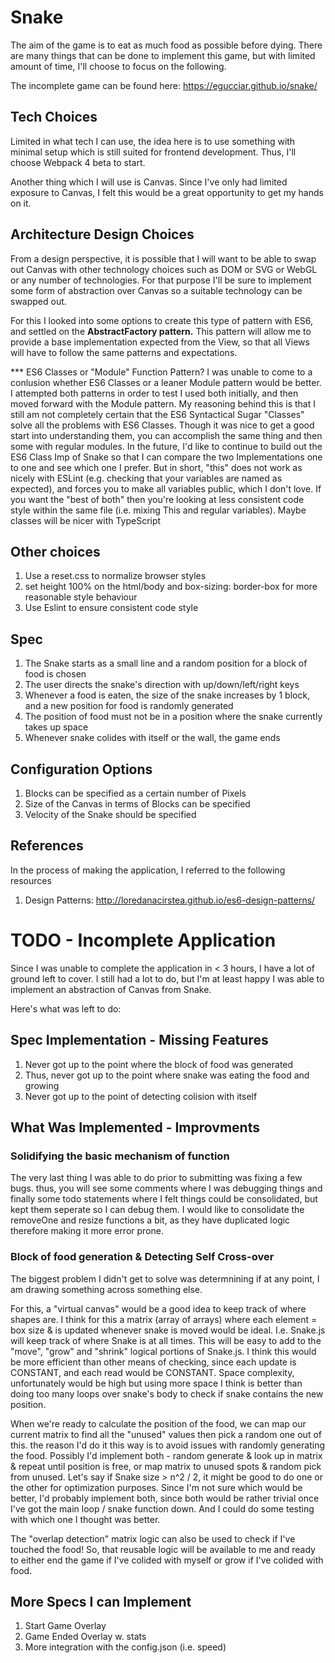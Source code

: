 # Snake

The aim of the game is to eat as much food as possible before dying.
There are many things that can be done to implement this game, but with limited amount of time,
I'll choose to focus on the following.

The incomplete game can be found here:
https://egucciar.github.io/snake/

## Tech Choices

Limited in what tech I can use, the idea here is to use something with minimal setup
which is still suited for frontend development. Thus, I'll choose Webpack 4 beta to start.

Another thing which I will use is Canvas. Since I've only had limited exposure to Canvas,
I felt this would be a great opportunity to get my hands on it.

## Architecture Design Choices

From a design perspective, it is possible that I will want to be able to swap out Canvas with other technology choices such as DOM or SVG or WebGL or any number of technologies. For that purpose I'll be sure to implement some form of abstraction over Canvas so a suitable technology can be swapped out.


For this I looked into some options to create this type of pattern with ES6, and settled on the **AbstractFactory pattern.** This pattern will allow me to provide a base implementation expected from the View, so that all Views will have to follow the same patterns and expectations.

*** ES6 Classes or "Module" Function Pattern?
I was unable to come to a conlusion whether ES6 Classes or a leaner Module pattern would be better.
I attempted both patterns in order to test I used both initially, and then moved forward with the Module pattern.
My reasoning behind this is that I still am not completely certain that the ES6 Syntactical Sugar "Classes" 
solve all the problems with ES6 Classes. Though it was nice to get a good start into understanding them,
you can accomplish the same thing and then some with regular modules. In the future, I'd like to continue to
build out the ES6 Class Imp of Snake so that I can compare the two Implementations one to one and see which one I prefer.
But in short, "this" does not work as nicely with ESLint (e.g. checking that your variables are named as expected), and forces you to make all variables public, which I don't love.
If you want the "best of both" then you're looking at less consistent code style within the same file (i.e. mixing This and regular variables). Maybe classes will be nicer with TypeScript

## Other choices

1) Use a reset.css to normalize browser styles
2) set height 100% on the html/body and box-sizing: border-box for more reasonable style behaviour
3) Use Eslint to ensure consistent code style

## Spec

1) The Snake starts as a small line and a random position for a block of food is chosen
2) The user directs the snake's direction with up/down/left/right keys
3) Whenever a food is eaten, the size of the snake increases by 1 block, and a new position for food is randomly generated
4) The position of food must not be in a position where the snake currently takes up space
5) Whenever snake colides with itself or the wall, the game ends

## Configuration Options

1) Blocks can be specified as a certain number of Pixels
2) Size of the Canvas in terms of Blocks can be specified
3) Velocity of the Snake should be specified

## References

In the process of making the application, I referred to the following resources

1) Design Patterns: http://loredanacirstea.github.io/es6-design-patterns/

# TODO - Incomplete Application

Since I was unable to complete the application in < 3 hours, I have a lot of ground left to cover.
I still had a lot to do, but I'm at least happy I was able to implement an abstraction of Canvas from Snake.

Here's what was left to do:

## Spec Implementation - Missing Features

1) Never got up to the point where the block of food was generated
2) Thus, never got up to the point where snake was eating the food and growing
3) Never got up to the point of detecting colision with itself

## What Was Implemented - Improvments

### Solidifying the basic mechanism of function

The very last thing I was able to do prior to submitting was fixing a few bugs. thus, you will see some comments where I was debugging things and finally some todo statements where I felt things could be consolidated, but kept them seperate so I can debug them. I would like to consolidate the removeOne and resize functions a bit, as they have duplicated logic therefore making it more error prone.

### Block of food generation & Detecting Self Cross-over

The biggest problem I didn't get to solve was determnining if at any point, I am drawing something across something else.

For this, a "virtual canvas" would be a good idea to keep track of where shapes are. I think for this a matrix (array of arrays) where each element = box size & is updated whenever snake is moved would be ideal. I.e. Snake.js will keep track of where Snake is at all times. This will be easy to add to the "move", "grow" and "shrink" logical portions of Snake.js. I think this would be more efficient than other means of checking, since each update is CONSTANT, and each read would be CONSTANT. Space complexity, unfortunately would be high but using more space I think is better than doing too many loops over snake's body to check if snake contains the new position.

When we're ready to calculate the position of the food, we can map our current matrix to find all the "unused" values then pick a random one out of this. the reason I'd do it this way is to avoid issues with randomly generating the food. Possibly I'd implement both - random generate & look up in matrix & repeat until position is free, or map matrix to unused spots & random pick from unused. Let's say if Snake size > n^2 / 2, it might be good to do one or the other for optimization purposes. Since I'm not sure which would be better, I'd probably implement both, since both would be rather trivial once I've got the main loop / snake function down. And I could do some testing with which one I thought was better.

The "overlap detection" matrix logic can also be used to check if I've touched the food! So, that reusable logic will be available to me and ready to either end the game if I've colided with myself or grow if I've colided with food. 

## More Specs I can Implement

1) Start Game Overlay
2) Game Ended Overlay w. stats
3) More integration with the config.json (i.e. speed)
